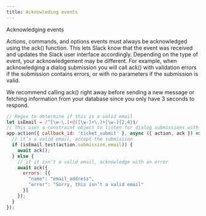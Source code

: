 ```yaml
---
title: Acknowleding events
---
```


Acknowledging events

Actions, commands, and options events must always be acknowledged using the ack() function. This lets Slack know that the event was received and updates the Slack user interface accordingly. Depending on the type of event, your acknowledgement may be different. For example, when acknowledging a dialog submission you will call ack() with validation errors if the submission contains errors, or with no parameters if the submission is valid.

We recommend calling ack() right away before sending a new message or fetching information from your database since you only have 3 seconds to respond.

```js
// Regex to determine if this is a valid email
let isEmail = /^[\w-\.]+@([\w-]+\.)+[\w-]{2,4}$/
// This uses a constraint object to listen for dialog submissions with a callback_id of ticket_submit
app.action({ callback_id: 'ticket_submit' }, async ({ action, ack }) => {
  // it’s a valid email, accept the submission
  if (isEmail.test(action.submission.email)) {
    await ack();
  } else {
    // if it isn’t a valid email, acknowledge with an error
    await ack({
      errors: [{
        "name": "email_address",
        "error": "Sorry, this isn’t a valid email"
      }]
    });
  }
});
```
